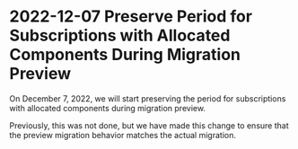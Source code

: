 # 2022-12-07 Preserve Period for Subscriptions with Allocated Components During Migration Preview

On December 7, 2022, we will start preserving the period for subscriptions with allocated components during migration preview.

Previously, this was not done, but we have made this change to ensure that the preview migration behavior matches the actual migration.